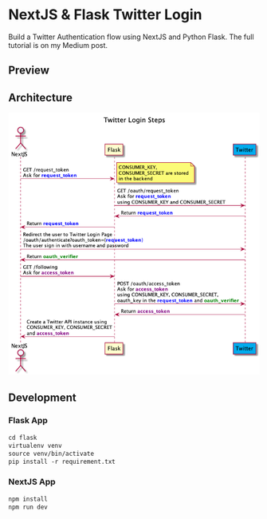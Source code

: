 # NextJS & Flask Twitter Login

Build a Twitter Authentication flow using NextJS and Python Flask. The full tutorial is on my Medium post.

## Preview



## Architecture

![Architecture](architecture.png)


## Development

### Flask App

```
cd flask
virtualenv venv
source venv/bin/activate
pip install -r requirement.txt
```

### NextJS App

```
npm install
npm run dev
```


